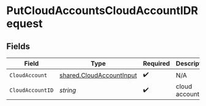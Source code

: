 # PutCloudAccountsCloudAccountIDRequest


## Fields

| Field                                                                | Type                                                                 | Required                                                             | Description                                                          |
| -------------------------------------------------------------------- | -------------------------------------------------------------------- | -------------------------------------------------------------------- | -------------------------------------------------------------------- |
| `CloudAccount`                                                       | [shared.CloudAccountInput](../../models/shared/cloudaccountinput.md) | :heavy_check_mark:                                                   | N/A                                                                  |
| `CloudAccountID`                                                     | *string*                                                             | :heavy_check_mark:                                                   | cloud account ID                                                     |
